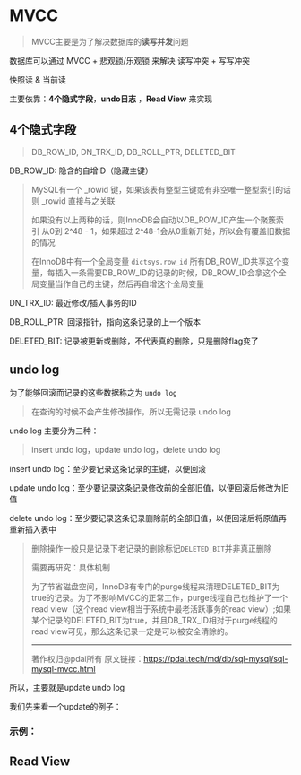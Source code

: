 # MVCC

> MVCC主要是为了解决数据库的**读写并发**问题

数据库可以通过 MVCC + 悲观锁/乐观锁 来解决 读写冲突 + 写写冲突

快照读 & 当前读

主要依靠：**4个隐式字段**，**undo日志** ，**Read View** 来实现

## 4个隐式字段

> DB_ROW_ID, DN_TRX_ID, DB_ROLL_PTR, DELETED_BIT

DB_ROW_ID: 隐含的自增ID（隐藏主键）

> MySQL有一个 _rowid 键，如果该表有整型主键或有非空唯一整型索引的话则 _rowid 直接与之关联
>
> 如果没有以上两种的话，则InnoDB会自动以DB_ROW_ID产生一个聚簇索引 从0到 2^48 - 1，如果超过 2^48-1会从0重新开始，所以会有覆盖旧数据的情况
>
> 在InnoDB中有一个全局变量 `dictsys.row_id` 所有DB_ROW_ID共享这个变量，每插入一条需要DB_ROW_ID的记录的时候，DB_ROW_ID会拿这个全局变量当作自己的主键，然后再自增这个全局变量

DN_TRX_ID: 最近修改/插入事务的ID

DB_ROLL_PTR: 回滚指针，指向这条记录的上一个版本

DELETED_BIT: 记录被更新或删除，不代表真的删除，只是删除flag变了

## undo log

为了能够回滚而记录的这些数据称之为 `undo log`

> 在查询的时候不会产生修改操作，所以无需记录 undo log

undo log 主要分为三种：

> insert undo log，update undo log，delete undo log

insert undo log：至少要记录这条记录的主键，以便回滚

update undo log：至少要记录这条记录修改前的全部旧值，以便回滚后修改为旧值

delete undo log：至少要记录这条记录删除前的全部旧值，以便回滚后将原值再重新插入表中

> 删除操作一般只是记录下老记录的删除标记`DELETED_BIT`并非真正删除
>
> 需要再研究：具体机制
>
> 为了节省磁盘空间，InnoDB有专门的purge线程来清理DELETED_BIT为true的记录。为了不影响MVCC的正常工作，purge线程自己也维护了一个read view（这个read view相当于系统中最老活跃事务的read view）;如果某个记录的DELETED_BIT为true，并且DB_TRX_ID相对于purge线程的read view可见，那么这条记录一定是可以被安全清除的。
>
> ------
>
> 著作权归@pdai所有 原文链接：https://pdai.tech/md/db/sql-mysql/sql-mysql-mvcc.html

所以，主要就是update undo log

我们先来看一个update的例子：

### 示例：



## Read View

